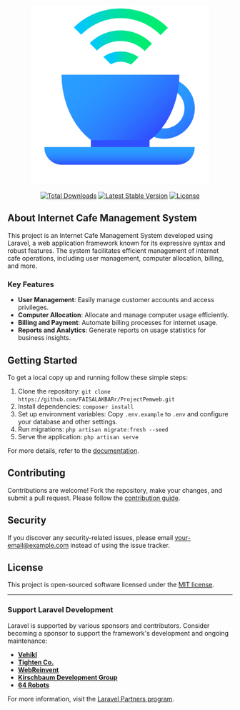 <p align="center"><a href="" target="_blank"><img src="public\img\internet-cafe.png" width="400" alt="Internet Cafe Logo"></a></p>

<p align="center">
<!-- Update these links as per your project -->
<a href="https://packagist.org/packages/laravel/framework"><img src="https://img.shields.io/packagist/dt/laravel/framework" alt="Total Downloads"></a>
<a href="https://packagist.org/packages/laravel/framework"><img src="https://img.shields.io/packagist/v/laravel/framework" alt="Latest Stable Version"></a>
<a href="https://packagist.org/packages/laravel/framework"><img src="https://img.shields.io/packagist/l/laravel/framework" alt="License"></a>
</p>

## About Internet Cafe Management System

This project is an Internet Cafe Management System developed using Laravel, a web application framework known for its expressive syntax and robust features. The system facilitates efficient management of internet cafe operations, including user management, computer allocation, billing, and more.

### Key Features

- **User Management**: Easily manage customer accounts and access privileges.
- **Computer Allocation**: Allocate and manage computer usage efficiently.
- **Billing and Payment**: Automate billing processes for internet usage.
- **Reports and Analytics**: Generate reports on usage statistics for business insights.

## Getting Started

To get a local copy up and running follow these simple steps:

1. Clone the repository: `git clone https://github.com/FAISALAKBARr/ProjectPemweb.git`
2. Install dependencies: `composer install`
3. Set up environment variables: Copy `.env.example` to `.env` and configure your database and other settings.
4. Run migrations: `php artisan migrate:fresh --seed`
5. Serve the application: `php artisan serve`

For more details, refer to the [documentation](https://github.com/your-username/your-repository/wiki).

## Contributing

Contributions are welcome! Fork the repository, make your changes, and submit a pull request. Please follow the [contribution guide](https://github.com/your-username/your-repository/blob/main/CONTRIBUTING.md).

## Security

If you discover any security-related issues, please email [your-email@example.com](mailto:your-email@example.com) instead of using the issue tracker.

## License

This project is open-sourced software licensed under the [MIT license](https://opensource.org/licenses/MIT).

---

### Support Laravel Development

Laravel is supported by various sponsors and contributors. Consider becoming a sponsor to support the framework's development and ongoing maintenance:

- **[Vehikl](https://vehikl.com/)**
- **[Tighten Co.](https://tighten.co)**
- **[WebReinvent](https://webreinvent.com/)**
- **[Kirschbaum Development Group](https://kirschbaumdevelopment.com)**
- **[64 Robots](https://64robots.com)**

For more information, visit the [Laravel Partners program](https://partners.laravel.com).

